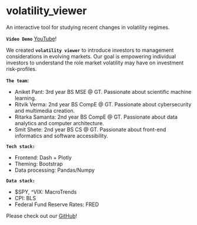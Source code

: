 # volatility_viewer
 An interactive tool for studying recent changes in volatility regimes.

**`Video Demo`**
[YouTube](https://youtu.be/R7rCxnu68iU)!

We created **`volatility viewer`** to introduce investors to management considerations in evolving markets. Our goal is empowering individual investors to understand the role market volatility may have on investment risk-profiles.

**`The team`:**
* Aniket Pant: 3rd year BS MSE @ GT. Passionate about scientific machine learning. 
* Ritvik Verma: 2nd year BS CompE @ GT. Passionate about cybersecurity and multimedia creation. 
* Ritarka Samanta: 2nd year BS CompE @ GT. Passionate about data analytics and computer architecture.
* Smit Shete: 2nd year BS CS @ GT. Passionate about front-end informatics and software accessibility.

**`Tech stack:`**
* Frontend: Dash + Plotly
* Theming: Bootstrap
* Data processing: Pandas/Numpy

**`Data stack:`**
* $SPY, ^VIX: MacroTrends
* CPI: BLS
* Federal Fund Reserve Rates: FRED

Please check out our [GitHub](https://github.com/AniketPant02/volatility_viewer)! 
